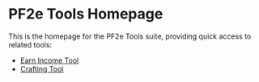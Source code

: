 # PF2e Tools Homepage

This is the homepage for the PF2e Tools suite, providing quick access to related tools:

- [Earn Income Tool](https://earnincome.tuhsrpg.com)
- [Crafting Tool](https://crafting.tuhsrpg.com)

